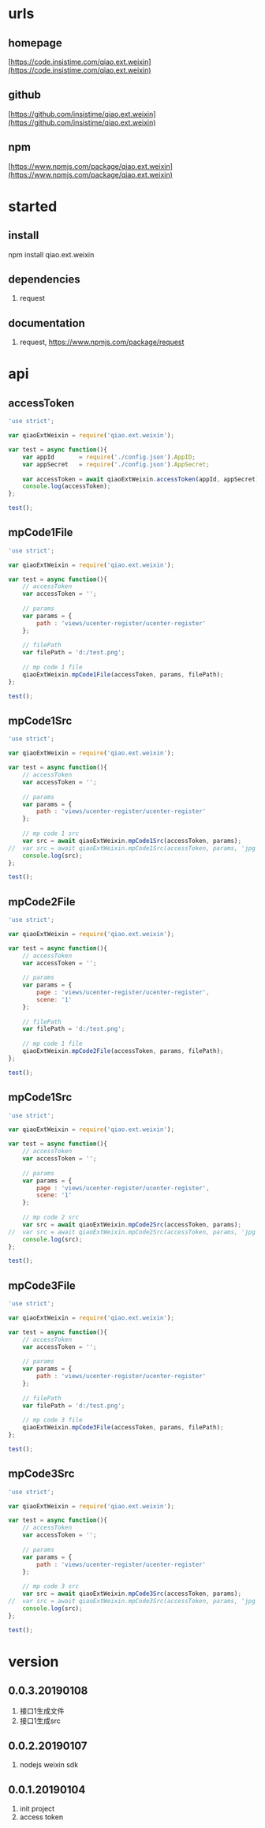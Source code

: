 # urls
## homepage
[https://code.insistime.com/qiao.ext.weixin](https://code.insistime.com/qiao.ext.weixin)

## github
[https://github.com/insistime/qiao.ext.weixin](https://github.com/insistime/qiao.ext.weixin)

## npm
[https://www.npmjs.com/package/qiao.ext.weixin](https://www.npmjs.com/package/qiao.ext.weixin)

# started
## install
npm install qiao.ext.weixin

## dependencies
1. request

## documentation
1. request, https://www.npmjs.com/package/request

# api
## accessToken
```javascript
'use strict';

var qiaoExtWeixin = require('qiao.ext.weixin');

var test = async function(){
	var appId		= require('./config.json').AppID;
	var appSecret	= require('./config.json').AppSecret;
	
	var accessToken	= await qiaoExtWeixin.accessToken(appId, appSecret);
	console.log(accessToken);
};

test();
```

## mpCode1File
```javascript
'use strict';

var qiaoExtWeixin = require('qiao.ext.weixin');

var test = async function(){
	// accessToken
	var accessToken = '';
	
	// params
	var params = {
		path : 'views/ucenter-register/ucenter-register'
	};
	
	// filePath
	var filePath = 'd:/test.png';
	
	// mp code 1 file
	qiaoExtWeixin.mpCode1File(accessToken, params, filePath);
};

test();
```

## mpCode1Src
```javascript
'use strict';

var qiaoExtWeixin = require('qiao.ext.weixin');

var test = async function(){
	// accessToken
	var accessToken = '';
	
	// params
	var params = {
		path : 'views/ucenter-register/ucenter-register'
	};
	
	// mp code 1 src
	var src = await qiaoExtWeixin.mpCode1Src(accessToken, params);
//	var src = await qiaoExtWeixin.mpCode1Src(accessToken, params, 'jpg');
	console.log(src);
};

test();
```

## mpCode2File
```javascript
'use strict';

var qiaoExtWeixin = require('qiao.ext.weixin');

var test = async function(){
	// accessToken
	var accessToken = '';
	
	// params
	var params = {
		page : 'views/ucenter-register/ucenter-register',
		scene: '1'
	};
	
	// filePath
	var filePath = 'd:/test.png';
	
	// mp code 1 file
	qiaoExtWeixin.mpCode2File(accessToken, params, filePath);
};

test();
```

## mpCode1Src
```javascript
'use strict';

var qiaoExtWeixin = require('qiao.ext.weixin');

var test = async function(){
	// accessToken
	var accessToken = '';
	
	// params
	var params = {
		page : 'views/ucenter-register/ucenter-register',
		scene: '1'
	};
	
	// mp code 2 src
	var src = await qiaoExtWeixin.mpCode2Src(accessToken, params);
//	var src = await qiaoExtWeixin.mpCode2Src(accessToken, params, 'jpg');
	console.log(src);
};

test();
```

## mpCode3File
```javascript
'use strict';

var qiaoExtWeixin = require('qiao.ext.weixin');

var test = async function(){
	// accessToken
	var accessToken = '';
	
	// params
	var params = {
		path : 'views/ucenter-register/ucenter-register'
	};
	
	// filePath
	var filePath = 'd:/test.png';
	
	// mp code 3 file
	qiaoExtWeixin.mpCode3File(accessToken, params, filePath);
};

test();
```

## mpCode3Src
```javascript
'use strict';

var qiaoExtWeixin = require('qiao.ext.weixin');

var test = async function(){
	// accessToken
	var accessToken = '';
	
	// params
	var params = {
		path : 'views/ucenter-register/ucenter-register'
	};
	
	// mp code 3 src
	var src = await qiaoExtWeixin.mpCode3Src(accessToken, params);
//	var src = await qiaoExtWeixin.mpCode3Src(accessToken, params, 'jpg');
	console.log(src);
};

test();
```

# version
## 0.0.3.20190108
1. 接口1生成文件
2. 接口1生成src

## 0.0.2.20190107
1. nodejs weixin sdk

## 0.0.1.20190104
1. init project
2. access token